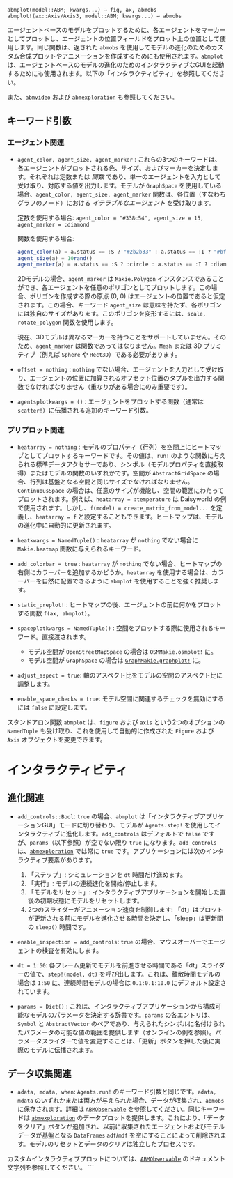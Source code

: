 ```
abmplot(model::ABM; kwargs...) → fig, ax, abmobs
abmplot!(ax::Axis/Axis3, model::ABM; kwargs...) → abmobs
```

エージェントベースのモデルをプロットするために、各エージェントをマーカーとしてプロットし、エージェントの位置フィールドをプロット上の位置として使用します。同じ関数は、返された `abmobs` を使用してモデルの進化のためのカスタム合成プロットやアニメーションを作成するためにも使用されます。`abmplot` は、エージェントベースのモデルの進化のためのインタラクティブなGUIを起動するためにも使用されます。以下の「インタラクティビティ」を参照してください。

また、[`abmvideo`](@ref) および [`abmexploration`](@ref) も参照してください。

## キーワード引数

### エージェント関連

  * `agent_color, agent_size, agent_marker` : これらの3つのキーワードは、各エージェントがプロットされる色、サイズ、およびマーカーを決定します。それぞれは定数または *関数* であり、単一のエージェントを入力として受け取り、対応する値を出力します。モデルが `GraphSpace` を使用している場合、`agent_color, agent_size, agent_marker` 関数は、各位置（すなわちグラフのノード）における *イテラブルなエージェント* を受け取ります。

    定数を使用する場合: `agent_color = "#338c54", agent_size = 15, agent_marker = :diamond`

    関数を使用する場合:

    ```julia
    agent_color(a) = a.status == :S ? "#2b2b33" : a.status == :I ? "#bf2642" : "#338c54"
    agent_size(a) = 10rand()
    agent_marker(a) = a.status == :S ? :circle : a.status == :I ? :diamond : :rect
    ```

    2Dモデルの場合、`agent_marker` は `Makie.Polygon` インスタンスであることができ、各エージェントを任意のポリゴンとしてプロットします。この場合、ポリゴンを作成する際の原点 (0, 0) はエージェントの位置であると仮定されます。この場合、キーワード `agent_size` は意味を持たず、各ポリゴンには独自のサイズがあります。このポリゴンを変形するには、`scale, rotate_polygon` 関数を使用します。

    現在、3Dモデルは異なるマーカーを持つことをサポートしていません。そのため、`agent_marker` は関数であってはなりません。`Mesh` または 3D プリミティブ（例えば `Sphere` や `Rect3D`）である必要があります。
  * `offset = nothing` : `nothing` でない場合、エージェントを入力として受け取り、エージェントの位置に加算されるオフセット位置のタプルを出力する関数でなければなりません（重なりがある場合にのみ重要です）。
  * `agentsplotkwargs = ()` : エージェントをプロットする関数（通常は `scatter!`）に伝播される追加のキーワード引数。

### プリプロット関連

  * `heatarray = nothing` : モデルのプロパティ（行列）を空間上にヒートマップとしてプロットするキーワードです。その値は、`run!` のような関数に与えられる標準データアクセサーであり、シンボル（モデルプロパティを直接取得）またはモデルの関数のいずれかです。空間が `AbstractGridSpace` の場合、行列は基盤となる空間と同じサイズでなければなりません。`ContinuousSpace` の場合は、任意のサイズが機能し、空間の範囲にわたってプロットされます。例えば、`heatarray = :temperature` は Daisyworld の例で使用されます。しかし、`f(model) = create_matrix_from_model...` を定義し、`heatarray = f` と設定することもできます。ヒートマップは、モデルの進化中に自動的に更新されます。
  * `heatkwargs = NamedTuple()` : `heatarray` が `nothing` でない場合に `Makie.heatmap` 関数に与えられるキーワード。
  * `add_colorbar = true` : `heatarray` が `nothing` でない場合、ヒートマップの右側にカラーバーを追加するかどうか。`heatarray` を使用する場合は、カラーバーを自然に配置できるように `abmplot` を使用することを強く推奨します。
  * `static_preplot!` : ヒートマップの後、エージェントの前に何かをプロットする関数 `f(ax, abmplot)`。
  * `spaceplotkwargs = NamedTuple()` : 空間をプロットする際に使用されるキーワード。直接渡されます。

      * モデル空間が `OpenStreetMapSpace` の場合は `OSMMakie.osmplot!` に。
      * モデル空間が `GraphSpace` の場合は [`GraphMakie.graphplot!`](https://graph.makie.org/stable/#GraphMakie.graphplot) に。
  * `adjust_aspect = true`: 軸のアスペクト比をモデルの空間のアスペクト比に調整します。
  * `enable_space_checks = true`: モデル空間に関連するチェックを無効にするには `false` に設定します。

スタンドアロン関数 `abmplot` は、`figure` および `axis` という2つのオプションの `NamedTuple` も受け取り、これを使用して自動的に作成された `Figure` および `Axis` オブジェクトを変更できます。

# インタラクティビティ

## 進化関連

  * `add_controls::Bool`: `true` の場合、`abmplot` は「インタラクティブアプリケーションGUI」モードに切り替わり、モデルが `Agents.step!` を使用してインタラクティブに進化します。`add_controls` はデフォルトで `false` ですが、`params`（以下参照）が空でない限り `true` になります。`add_controls` は、[`abmexploration`](@ref) では常に `true` です。アプリケーションには次のインタラクティブ要素があります。

    1. 「ステップ」: シミュレーションを `dt` 時間だけ進めます。
    2. 「実行」: モデルの連続進化を開始/停止します。
    3. 「モデルをリセット」: インタラクティブアプリケーションを開始した直後の初期状態にモデルをリセットします。
    4. 2つのスライダーがアニメーション速度を制御します: 「dt」はプロットが更新される前にモデルを進化させる時間を決定し、「sleep」は更新間の `sleep()` 時間です。
  * `enable_inspection = add_controls`: `true` の場合、マウスオーバーでエージェントの検査を有効にします。
  * `dt = 1:50`: 各フレーム更新でモデルを前進させる時間である「dt」スライダーの値で、`step!(model, dt)` を呼び出します。これは、離散時間モデルの場合は `1:50` に、連続時間モデルの場合は `0.1:0.1:10.0` にデフォルト設定されています。
  * `params = Dict()` : これは、インタラクティブアプリケーションから構成可能なモデルのパラメータを決定する辞書です。`params` の各エントリは、`Symbol` と `AbstractVector` のペアであり、与えられたシンボルに名付けられたパラメータの可能な値の範囲を提供します（オンラインの例を参照）。パラメータスライダーで値を変更することは、「更新」ボタンを押した後に実際のモデルに伝播されます。

## データ収集関連

  * `adata, mdata, when`: `Agents.run!` のキーワード引数と同じです。`adata, mdata` のいずれかまたは両方が与えられた場合、データが収集され、`abmobs` に保存されます。詳細は [`ABMObservable`](@ref) を参照してください。同じキーワードは [`abmexploration`](@ref) のデータプロットを提供します。これにより、「データをクリア」ボタンが追加され、以前に収集されたエージェントおよびモデルデータが基盤となる `DataFrames` `adf`/`mdf` を空にすることによって削除されます。モデルのリセットとデータのクリアは独立したプロセスです。

カスタムインタラクティブプロットについては、[`ABMObservable`](@ref) のドキュメント文字列を参照してください。 ```
